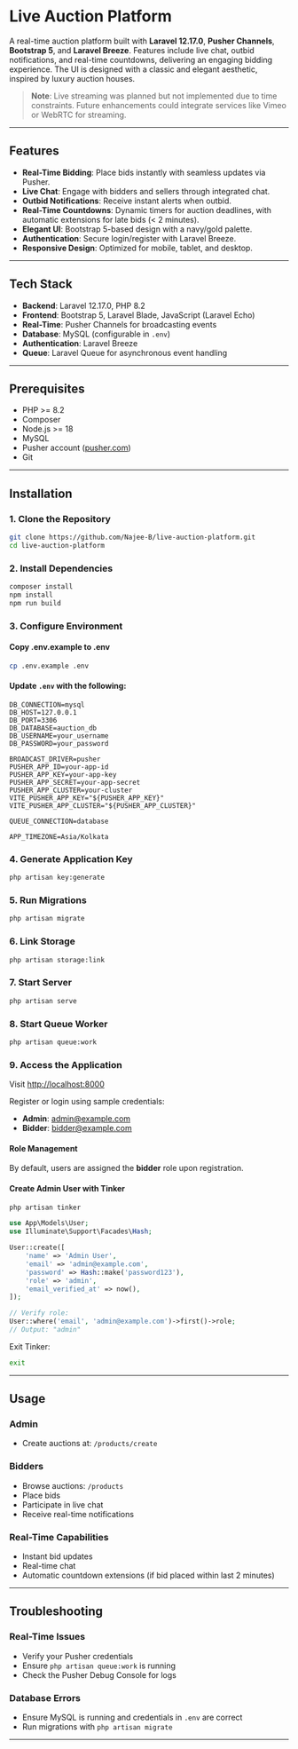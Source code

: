 # Live Auction Platform

A real-time auction platform built with **Laravel 12.17.0**, **Pusher Channels**, **Bootstrap 5**, and **Laravel Breeze**. Features include live chat, outbid notifications, and real-time countdowns, delivering an engaging bidding experience. The UI is designed with a classic and elegant aesthetic, inspired by luxury auction houses.

> **Note**: Live streaming was planned but not implemented due to time constraints. Future enhancements could integrate services like Vimeo or WebRTC for streaming.

---

## Features

* **Real-Time Bidding**: Place bids instantly with seamless updates via Pusher.
* **Live Chat**: Engage with bidders and sellers through integrated chat.
* **Outbid Notifications**: Receive instant alerts when outbid.
* **Real-Time Countdowns**: Dynamic timers for auction deadlines, with automatic extensions for late bids (< 2 minutes).
* **Elegant UI**: Bootstrap 5-based design with a navy/gold palette.
* **Authentication**: Secure login/register with Laravel Breeze.
* **Responsive Design**: Optimized for mobile, tablet, and desktop.

---

## Tech Stack

* **Backend**: Laravel 12.17.0, PHP 8.2
* **Frontend**: Bootstrap 5, Laravel Blade, JavaScript (Laravel Echo)
* **Real-Time**: Pusher Channels for broadcasting events
* **Database**: MySQL (configurable in `.env`)
* **Authentication**: Laravel Breeze
* **Queue**: Laravel Queue for asynchronous event handling

---

## Prerequisites

* PHP >= 8.2
* Composer
* Node.js >= 18
* MySQL
* Pusher account ([pusher.com](https://pusher.com))
* Git

---

## Installation

### 1. Clone the Repository

```bash
git clone https://github.com/Najee-B/live-auction-platform.git
cd live-auction-platform
```

### 2. Install Dependencies

```bash
composer install
npm install
npm run build
```

### 3. Configure Environment

#### Copy .env.example to .env

```bash
cp .env.example .env
```

#### Update `.env` with the following:

```dotenv
DB_CONNECTION=mysql
DB_HOST=127.0.0.1
DB_PORT=3306
DB_DATABASE=auction_db
DB_USERNAME=your_username
DB_PASSWORD=your_password

BROADCAST_DRIVER=pusher
PUSHER_APP_ID=your-app-id
PUSHER_APP_KEY=your-app-key
PUSHER_APP_SECRET=your-app-secret
PUSHER_APP_CLUSTER=your-cluster
VITE_PUSHER_APP_KEY="${PUSHER_APP_KEY}"
VITE_PUSHER_APP_CLUSTER="${PUSHER_APP_CLUSTER}"

QUEUE_CONNECTION=database

APP_TIMEZONE=Asia/Kolkata
```

### 4. Generate Application Key

```bash
php artisan key:generate
```

### 5. Run Migrations

```bash
php artisan migrate
```

### 6. Link Storage

```bash
php artisan storage:link
```

### 7. Start Server

```bash
php artisan serve
```

### 8. Start Queue Worker

```bash
php artisan queue:work
```

### 9. Access the Application

Visit [http://localhost:8000](http://localhost:8000)

Register or login using sample credentials:

* **Admin**: [admin@example.com](mailto:admin@example.com)
* **Bidder**: [bidder@example.com](mailto:bidder@example.com)

#### Role Management

By default, users are assigned the **bidder** role upon registration.

#### Create Admin User with Tinker

```bash
php artisan tinker
```

```php
use App\Models\User;
use Illuminate\Support\Facades\Hash;

User::create([
    'name' => 'Admin User',
    'email' => 'admin@example.com',
    'password' => Hash::make('password123'),
    'role' => 'admin',
    'email_verified_at' => now(),
]);

// Verify role:
User::where('email', 'admin@example.com')->first()->role;
// Output: "admin"
```

Exit Tinker:

```bash
exit
```

---

## Usage

### Admin

* Create auctions at: `/products/create`

### Bidders

* Browse auctions: `/products`
* Place bids
* Participate in live chat
* Receive real-time notifications

### Real-Time Capabilities

* Instant bid updates
* Real-time chat
* Automatic countdown extensions (if bid placed within last 2 minutes)

---

## Troubleshooting

### Real-Time Issues

* Verify your Pusher credentials
* Ensure `php artisan queue:work` is running
* Check the Pusher Debug Console for logs

### Database Errors

* Ensure MySQL is running and credentials in `.env` are correct
* Run migrations with `php artisan migrate`

---


